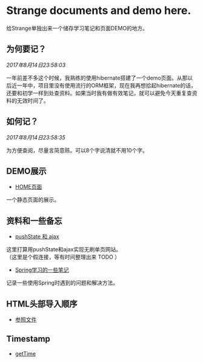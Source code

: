 # Strange documents and demo here.
给Strange单独出来一个储存学习笔记和页面DEMO的地方。  

## 为何要记？
*2017年8月14日23:58:03*  

一年前差不多这个时候，我熟练的使用hibernate搭建了一个demo页面。从那以后近一年中，项目里没有使用流行的ORM框架，现在我再想拾起hibernate的话，还要和初学一样到处查资料。如果当时我有做有效笔记，就可以避免今天重复查资料的无效时间了。

## 如何记？
*2017年8月14日23:58:35*  

为方便查阅，尽量言简意赅。可以8个字说清就不用10个字。

## DEMO展示

* [HOME页面](DEMO/home.html)  

一个静态页面的展示。


## 资料和一些备忘

* [pushState 和 ajax](dummy)  

这里打算用pushState和ajax实现无刷单页网站。  
（这里是个假连接，等有时间整理出来 TODO ）

* [Spring学习的一些笔记](../Strange_DOC&DEMO/DOC/Spring_notes.md)

记录一些使用Spring时遇到的问题和解决方法。  


## HTML头部导入顺序

* [参照文件](DEMO/head.md)

## Timestamp

* [getTime](TEMP/getTime.html)
